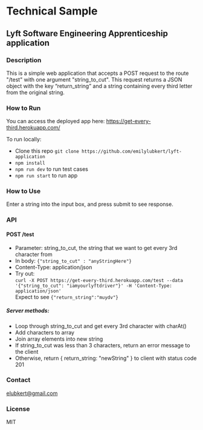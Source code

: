 # Technical Sample
## Lyft Software Engineering Apprenticeship application

### Description
This is a simple web application that accepts a POST request to the route "/test" with one argument "string_to_cut". This request returns a JSON object with the key “return_string” and a string containing every third letter from the original string.

### How to Run
You can access the deployed app here: https://get-every-third.herokuapp.com/

To run locally:
- Clone this repo `git clone https://github.com/emilylubkert/lyft-application`
- `npm install`
- `npm run dev` to run test cases
- `npm run start` to run app

### How to Use
Enter a string into the input box, and press submit to see response.

### API
#### POST /test  
- Parameter: string_to_cut, the string that we want to get every 3rd character from  
- In body: `{"string_to_cut" : "anyStringHere"}`  
- Content-Type: application/json <br/>
- Try out:    
    `curl -X POST https://get-every-third.herokuapp.com/test --data '{"string_to_cut": "iamyourlyftdriver"}' -H 'Content-Type: application/json' ` <br/>
    Expect to see `{"return_string":"muydv"}` <br/>
##### Server methods: 
- Loop through string_to_cut and get every 3rd character with charAt()
- Add characters to array
- Join array elements into new string
- If string_to_cut was less than 3 characters, return an error message to the client
- Otherwise, return { return_string: "newString" } to client with status code 201

### Contact
elubkert@gmail.com

### License
MIT
